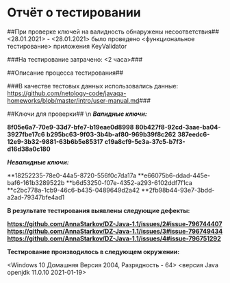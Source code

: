 # Отчёт о тестировании <KeyValidator> #

##При проверке ключей на валидность обнаружены несоответствия##
<28.01.2021> - <28.01.2021> было проведено <функциональное тестирование> приложения KeyValidator

###На тестирование затрачено: <2 часа>###

##Описание процесса тестирования##

###В качестве тестовых данных использовались данные: <https://github.com/netology-code/javaqa-homeworks/blob/master/intro/user-manual.md>###

##Ключи для проверки##
\n
**_Валидные ключи:_**

**8f05e6a7-70e9-33d7-bfe7-b19eae0d8998**
**80b427f8-92cd-3aae-ba04-3927fbe17c6**
**b295bc63-9f03-3b4b-af80-969b39f8c262**
**387eedc6-12e9-3b32-9881-63b6b5e85317**
**c19a8cf9-5c3a-37c5-b7f3-d16d38a0c180**

**_Невалидные ключи:_**

**18252235-78e0-44a5-8720-556f0c7da17a
**e66075b6-ddad-445e-baf6-161b3289522b
**b6d53250-f07e-4352-a293-6102ddf7f1ca
**c2bc778a-1cb9-46c6-b435-0489649d2a42
**2fb98b44-93e7-3bdd-a2ad-79347bfe4ad1

**В результате тестирования выявлены следующие дефекты:**

**<https://github.com/AnnaStarkov/DZ-Java-1.1/issues/2#issue-796744407>**
**<https://github.com/AnnaStarkov/DZ-Java-1.1/issues/3#issue-796749434>**
**<https://github.com/AnnaStarkov/DZ-Java-1.1/issues/4#issue-796751292>**


**Тестирование производилось в следующем окружении:**

<Windows 10 Домашняя Версия 2004, Разрядность - 64>
<версия Java openjdk 11.0.10 2021-01-19>